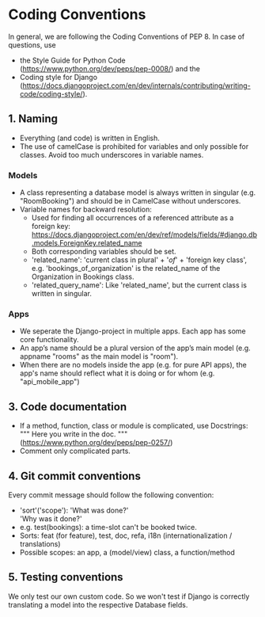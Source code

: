 # Coding Conventions


In general, we are following the Coding Conventions of PEP 8. In case of questions, use
* the Style Guide for Python Code (https://www.python.org/dev/peps/pep-0008/) and the
* Coding style for Django (https://docs.djangoproject.com/en/dev/internals/contributing/writing-code/coding-style/).

## 1. Naming

* Everything (and code) is written in English.
* The use of camelCase is prohibited for variables and only possible for classes. Avoid too much underscores in variable
names.

### Models
* A class representing a database model is always written in singular (e.g. "RoomBooking") and should be in CamelCase 
without underscores.
* Variable names for backward resolution:
  * Used for finding all occurrences of a referenced attribute as a foreign key:
https://docs.djangoproject.com/en/dev/ref/models/fields/#django.db.models.ForeignKey.related_name
  * Both corresponding variables should be set.
  * 'related_name': 'current class in plural' + '_of_' + 'foreign key class', e.g. 'bookings_of_organization' is the 
related_name of the Organization in Bookings class.
  * 'related_query_name': Like 'related_name', but the current class is written in singular.

### Apps
* We seperate the Django-project in multiple apps. Each app has some core functionality.
* An app’s name should be a plural version of the app’s main model (e.g. appname "rooms" as the main model is "room").
* When there are no models inside the app (e.g. for pure API apps), the app's name should reflect what it is doing or 
for whom (e.g. "api_mobile_app")

## 3. Code documentation

* If a method, function, class or module is complicated, use Docstrings: """ Here you write in the doc. """ 
(https://www.python.org/dev/peps/pep-0257/)
* Comment only complicated parts.

## 4. Git commit conventions

Every commit message should follow the following convention:
 * 'sort'('scope'): 'What was done?' \
    'Why was it done?'
 * e.g. test(bookings): a time-slot can't be booked twice.
 * Sorts: feat (for feature), test, doc, refa, i18n (internationalization / translations)
 * Possible scopes: an app, a (model/view) class, a function/method

## 5. Testing conventions
We only test our own custom code. So we won't test if Django is correctly translating a model into the respective 
Database fields.

